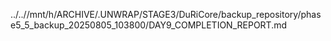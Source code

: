 ../..//mnt/h/ARCHIVE/.UNWRAP/STAGE3/DuRiCore/backup_repository/phase5_5_backup_20250805_103800/DAY9_COMPLETION_REPORT.md